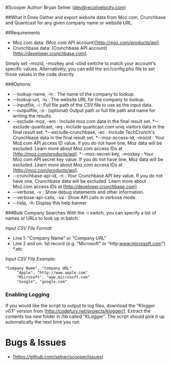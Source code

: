 #Scooper
Author:  Bryan Selner (dev@recoilvelocity.com)

##What It Does
Gather and export website data from Moz.com, Crunchbase and Quantcast for any given company name or website URL.

##Requirements
* Moz.com data:  (Moz.com API account)[http://moz.com/products/api].
* Crunchbase data:  (Crunchbase API account)[http://developer.crunchbase.com].

Simply set -mozid, -mozkey and -cbid switche to match your account's specific values.  Alternatively, you can edit the src/config.pho file to set those values in the code directly.

###Options:
* --lookup-name, -ln : The name of the company to lookup. 
* --lookup-url, -lu : The website URL for the company to lookup.
*   --inputfile, -i : Full file path of the CSV file to use as the input data.
*  --outputfile, -o : (optional) Output path or full file path and name for writing the results.
* --exclude-moz, -em : Include moz.com data in the final result set.
*--exclude-quantcast, -eq : Include quantcast.com uniq visitors data in the final result set.
*--exclude-crunchbase, -ec : Include TechCrunch's Crunchbase data in the final result set.
*--moz-access-id, -mozid : Your Moz.com API access ID value.  If you do not have one, Moz data will be excluded.  Learn more about Moz.com access IDs at [http://moz.com/products/api].
*--moz-secret-key, -mozkey : Your Moz.com API secret key value.  If you do not have one, Moz data will be excluded.  Learn more about Moz.com access IDs at [http://moz.com/products/api].
* --crunchbase-api-id, -n : Your Crunchbase API key value.  If you do not have one, Crunchbase data will be excluded.  Learn more about Moz.com access IDs at [http://developer.crunchbase.com].
*  --verbose, -v : Show debug statements and other information.
*  --verbose-api-calls, -va : Show API calls in verbose mode.
*  --help, -h: Display this help banner


###Bulk Company Searches 
With the -i switch, you can specify a list of names or URLs to look up in batch.

*Input CSV File Format:*
* Line 1:  "Company Name" or "Company URL" 
* Line 2 and on:  1st record (e.g. "Microsoft" or "http:www.microsoft.com")
*.etc

*Input CSV FIle Example:*
```
"Company Name", "Company URL"
     "Apple", "http://www.apple.com"
     "Microsoft", "www.microsoft.com"
     "Google", "google.com"
```

### Enabling Logging
If you would like the script to output to log files, download the "Klogger v0.1" version from [http://codefury.net/projects/klogger/]. Extract the contents toa new folder in /lib called "KLogger".  The script should pick it up automatically the next time you run.

# Bugs & Issues
* [https://github.com/selner/scooper/issues]

